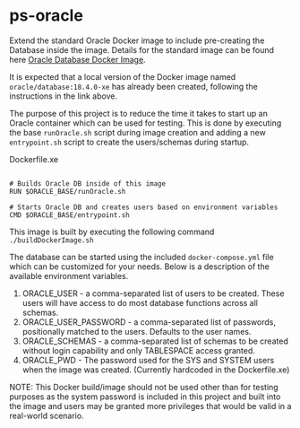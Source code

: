 # ps-oracle

Extend the standard Oracle Docker image to include pre-creating the Database inside the image. Details for the standard image can be found here [Oracle Database Docker Image](https://github.com/oracle/docker-images/tree/master/OracleDatabase/SingleInstance).

It is expected that a local version of the Docker image named `oracle/database:18.4.0-xe` has already been created, following the instructions in the link above.

The purpose of this project is to reduce the time it takes to start up an Oracle container which can be used for testing.  This is done by executing the base `runOracle.sh` script during image creation and adding a new `entrypoint.sh` script to create the users/schemas during startup.

Dockerfile.xe
```

# Builds Oracle DB inside of this image
RUN $ORACLE_BASE/runOracle.sh

# Starts Oracle DB and creates users based on environment variables
CMD $ORACLE_BASE/entrypoint.sh
```

This image is built by executing the following command `./buildDockerImage.sh`

The database can be started using the included `docker-compose.yml` file which can be customized for your needs. Below is a description of the available environment variables.
1. ORACLE_USER - a comma-separated list of users to be created. These users will have access to do most database functions across all schemas.
1. ORACLE_USER_PASSWORD - a comma-separated list of passwords, positionally matched to the users. Defaults to the user names.
1. ORACLE_SCHEMAS - a comma-separated list of schemas to be created without login capability and only TABLESPACE access granted.
1. ORACLE_PWD - The password used for the SYS and SYSTEM users when the image was created. (Currently hardcoded in the Dockerfile.xe)


NOTE: This Docker build/image should not be used other than for testing purposes as the system password is included in this project and built into the image and users may be granted more privileges that would be valid in a real-world scenario.